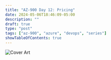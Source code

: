 ```yaml
---
title: "AZ-900 Day 12: Pricing"
date: 2024-05-06T18:46:09-05:00
description: ""
draft: true
type: "post"
tags: ["az-900", "azure", "devops", "series"]
showTableOfContents: true
---
```


![Cover Art](/images/posts/series/az-900/azure-series-day-12-pricing.png)
